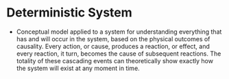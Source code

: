 Deterministic System
====================

* Conceptual model applied to a system for understanding everything that has and will occur in the system, based on the physical outcomes of causality. Every action, or cause, produces a reaction, or effect, and every reaction, it turn, becomes the cause of subsequent reactions. The totality of these cascading events can theoretically show exactly how the system will exist at any moment in time.

